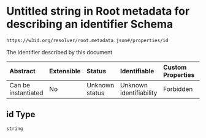 # Untitled string in Root metadata for describing an identifier Schema

```txt
https://w3id.org/resolver/root.metadata.json#/properties/id
```

The identifier described by this document

| Abstract            | Extensible | Status         | Identifiable            | Custom Properties | Additional Properties | Access Restrictions | Defined In                                                           |
| :------------------ | :--------- | :------------- | :---------------------- | :---------------- | :-------------------- | :------------------ | :------------------------------------------------------------------- |
| Can be instantiated | No         | Unknown status | Unknown identifiability | Forbidden         | Allowed               | none                | [naan.schema.json\*](schema/naan.schema.json "open original schema") |

## id Type

`string`
